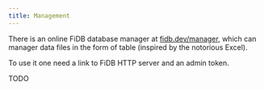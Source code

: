 ```yaml
---
title: Management
---
```


There is an online FiDB database manager
at [fidb.dev/manager](https://fidb.dev/manager),
which can manager data files in the form of table
(inspired by the notorious Excel).

To use it one need a link to FiDB HTTP server
and an admin token.

TODO
